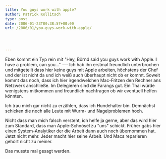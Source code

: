 ```yaml
---
title: You guys work with apple?
author: Patrick Kollitsch
type: post
date: 2006-01-23T00:38:57+00:00
url: /2006/01/you-guys-work-with-apple/




---
```

Eben kommt ein Typ rein mit "Hey, B&ouml;rnd said you guys work with Apple. I have a problem, can you..." --- Ich hab ihn erstmal freundlich unterbrochen und mitgeteilt dass hier keine guys mit Apple arbeiten, h&ouml;chstens der Chef und der ist nicht da und ich wei&szlig; auch &uuml;berhaupt nicht ob er kommt. Soweit kommt das noch, dass ich hier irgendwelchen Mac-Fritzen den Rechner ans Netzwerk anschlie&szlig;e. Im Delegieren sind die Farangs gut. Ein Thai w&uuml;rde wenigstens mitkommen und freundlich nachfragen ob wir eventuell helfen k&ouml;nnten. 

Ich trau mich gar nicht zu erz&auml;hlen, dass ich Hundehalter bin. Demn&auml;chst schicken die noch alle Leute mit Wurm- und Nagelproblemen hoch.

Nicht dass man mich falsch versteht, ich helfe ja gerne, aber das wird hier zum Standard, dass man Apple-Schn&ouml;sel zu "uns" schickt. Fr&uuml;her gabs hier einen System-Analytiker der die Arbeit dann auch noch &uuml;bernommen hat. Jetzt nicht mehr. Jeder macht hier seine Arbeit. Und Macs reparieren geh&ouml;rt nicht zu meiner. 

Das musste mal gesagt werden.
